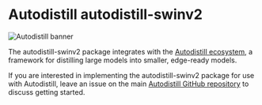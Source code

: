 
# Autodistill autodistill-swinv2

![Autodistill banner](https://raw.githubusercontent.com/autodistill/autodistill/main/docs/assets/banner.png)

The autodistill-swinv2 package integrates with the [Autodistill ecosystem](https://autodistill.com), a framework for distilling large models into smaller, edge-ready models.

If you are interested in implementing the autodistill-swinv2 package for use with Autodistill, leave an issue on the main [Autodistill GitHub repository](https://github.com/autodistill/autodistill) to discuss getting started.
    